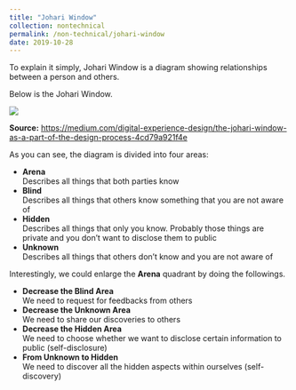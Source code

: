 ```yaml
---
title: "Johari Window"
collection: nontechnical
permalink: /non-technical/johari-window
date: 2019-10-28
---
```


To explain it simply, Johari Window is a diagram showing relationships between a person and others.

Below is the Johari Window.

<img src="https://github.com/albertusk95/albertusk95.github.io/blob/master/images/nontechnical/johariwindow.png?raw=true" />

<b>Source:</b> https://medium.com/digital-experience-design/the-johari-window-as-a-part-of-the-design-process-4cd79a921f4e

As you can see, the diagram is divided into four areas:

<ul>
<li><b>Arena</b><br/>
Describes all things that both parties know
</li>
<li><b>Blind</b><br/>
Describes all things that others know something that you are not aware of
</li>
<li><b>Hidden</b><br/>
Describes all things that only you know. Probably those things are private and you don’t want to disclose them to public
</li>
<li><b>Unknown</b><br/>
Describes all things that others don’t know and you are not aware of
</li>
</ul>

Interestingly, we could enlarge the <b>Arena</b> quadrant by doing the followings.

<ul>
<li><b>Decrease the Blind Area</b><br/>
We need to request for feedbacks from others
</li>
<li><b>Decrease the Unknown Area</b><br/>
We need to share our discoveries to others
</li>
<li><b>Decrease the Hidden Area</b><br/>
We need to choose whether we want to disclose certain information to public (self-disclosure)
</li>
<li><b>From Unknown to Hidden</b><br/>
We need to discover all the hidden aspects within ourselves (self-discovery)
</li>
</ul>
